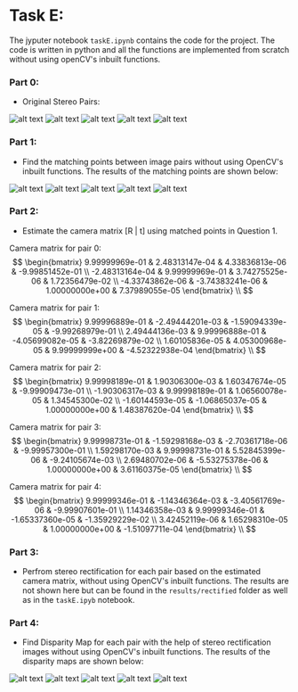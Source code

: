 # Task E:
The jyputer notebook `taskE.ipynb` contains the code for the project. The code is written in python and all the functions are implemented from scratch without using openCV's inbuilt functions.

### Part 0:
- Original Stereo Pairs:

![alt text](results/original/0.png)
![alt text](results/original/1.png)
![alt text](results/original/2.png)
![alt text](results/original/3.png)
![alt text](results/original/4.png)

### Part 1:
- Find the matching points between image pairs without using OpenCV's inbuilt functions. The results of the matching points are shown below:

![alt text](results/pairs/0.png)
![alt text](results/pairs/1.png)
![alt text](results/pairs/2.png)
![alt text](results/pairs/3.png)
![alt text](results/pairs/4.png)

### Part 2:
- Estimate the camera matrix [R | t] using matched points in Question 1.

Camera matrix for pair 0: 
$$
\begin{bmatrix} 
9.99999969e-01 & 2.48313147e-04 & 4.33836813e-06 & -9.99851452e-01 \\ 
-2.48313164e-04 & 9.99999969e-01 & 3.74275525e-06 & 1.72356479e-02 \\ 
-4.33743862e-06 & -3.74383241e-06 & 1.00000000e+00 & 7.37989055e-05 
\end{bmatrix} \\
$$

Camera matrix for pair 1:
$$
\begin{bmatrix} 
9.99996889e-01 & -2.49444201e-03 & -1.59094339e-05 & -9.99268979e-01 \\ 
2.49444136e-03 & 9.99996888e-01 & -4.05699082e-05 & -3.82269879e-02 \\ 
1.60105836e-05 & 4.05300968e-05 & 9.99999999e+00 & -4.52322938e-04 
\end{bmatrix} \\
$$

Camera matrix for pair 2: 
$$
\begin{bmatrix} 
9.99998189e-01 & 1.90306300e-03 & 1.60347674e-05 & -9.99909473e-01 \\ 
-1.90306317e-03 & 9.99998189e-01 & 1.06560078e-05 & 1.34545300e-02 \\ 
-1.60144593e-05 & -1.06865037e-05 & 1.00000000e+00 & 1.48387620e-04 
\end{bmatrix} \\
$$

Camera matrix for pair 3: 
$$
\begin{bmatrix} 
9.99998731e-01 & -1.59298168e-03 & -2.70361718e-06 & -9.99957300e-01 \\ 
1.59298170e-03 & 9.99998731e-01 & 5.52845399e-06 & -9.24105674e-03 \\ 
2.69480702e-06 & -5.53275378e-06 & 1.00000000e+00 & 3.61160375e-05 
\end{bmatrix} \\
$$

Camera matrix for pair 4: 
$$
\begin{bmatrix} 
9.99999346e-01 & -1.14346364e-03 & -3.40561769e-06 & -9.99907601e-01 \\ 
1.14346358e-03 & 9.99999346e-01 & -1.65337360e-05 & -1.35929229e-02 \\ 
3.42452119e-06 & 1.65298310e-05 & 1.00000000e+00 & -1.51097711e-04 
\end{bmatrix} \\
$$

### Part 3:
- Perfrom stereo rectification for each pair based on the estimated camera matrix, without using OpenCV's inbuilt functions. The results are not shown here but can be found in the `results/rectified` folder as well as in the `taskE.ipyb` notebook.

### Part 4:
- Find Disparity Map for each pair with the help of stereo rectification images without using OpenCV's inbuilt functions. The results of the disparity maps are shown below:

![alt text](results/disparity/0.png)
![alt text](results/disparity/1.png)
![alt text](results/disparity/2.png)
![alt text](results/disparity/3.png)
![alt text](results/disparity/4.png)